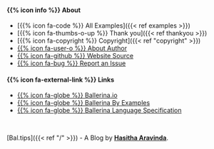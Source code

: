 #### {{% icon info %}} About
- [{{% icon fa-code %}} All Examples]({{< ref examples >}})
- [{{% icon fa-thumbs-o-up %}} Thank you]({{< ref thankyou >}})
- [{{% icon fa-copyright %}} Copyright]({{< ref "copyright" >}})
- [{{% icon fa-user-o %}} About Author](https://lk.linkedin.com/in/hasithaaravinda)
- [{{% icon fa-github %}} Website Source](https://github.com/hasithaa/bal.tips)
- [{{% icon fa-bug %}} Report an Issue](https://github.com/hasithaa/bal.tips/issues/new)

  
#### {{% icon fa-external-link %}} Links
- [{{% icon fa-globe %}} Ballerina.io](https://ballerina.io)
- [{{% icon fa-globe %}} Ballerina By Examples](https://ballerina.io/learn/by-example/)
- [{{% icon fa-globe %}} Ballerina Language Specification](https://ballerina.io/spec/lang/master/)

<br>

[Bal.tips]({{< ref "/" >}}) - A Blog by [**Hasitha Aravinda**](https://twitter.com/hasithaaravinda).
